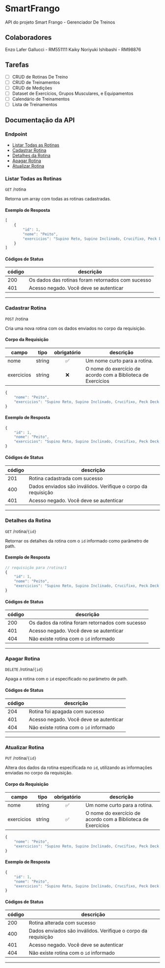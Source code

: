 # SmartFrango
API do projeto Smart Frango - Gerenciador De Treinos

## Colaboradores
Enzo Lafer Gallucci - RM551111
Kaiky Noriyuki Ishibashi - RM98876

## Tarefas

- [ ]  CRUD de Rotinas De Treino
- [ ]  CRUD de Treinamentos
- [ ]  CRUD de Medições
- [ ]  Dataset de Exercícios, Grupos Musculares, e Equipamentos
- [ ]  Calendário de Treinamentos
- [ ]  Lista de Treinamentos

## Documentação da API

### Endpoint
- [Listar Todas as Rotinas](#listar-todas-as-rotinas)
- [Cadastrar Rotina](#cadastrar-rotina)
- [Detalhes da Rotina](#detalhes-da-rotina)
- [Apagar Rotina](#apagar-rotina)
- [Atualizar Rotina](#atualizar-rotina)

### Listar Todas as Rotinas

`GET` /rotina

Retorna um array com todas as rotinas cadastradas.

#### Exemplo de Resposta

```js
[
    {
        "id": 1,
        "nome": "Peito",
        "exercicios": "Supino Reto, Supino Inclinado, Crucifixo, Peck Deck Fly."
    }
]
```

#### Códigos de Status

|código|descrição|
|------|---------|
|200|Os dados das rotinas foram retornados com sucesso
|401|Acesso negado. Você deve se autenticar

---

### Cadastrar Rotina

`POST` /rotina

Cria uma nova rotina com os dados enviados no corpo da requisição.

#### Corpo da Requisição

|campo|tipo|obrigatório|descrição|
|-----|----|:-----------:|---------|
|nome|string|✅|Um nome curto para a rotina.
|exercicios|string|❌|O nome do exercício de acordo com a Biblioteca de Exercícios

```js
{
    "nome": "Peito",
    "exercicios": "Supino Reto, Supino Inclinado, Crucifixo, Peck Deck Fly."
}
```

#### Exemplo de Resposta

```js
{
    "id": 1,
    "nome": "Peito",
    "exercicios": "Supino Reto, Supino Inclinado, Crucifixo, Peck Deck Fly."
}
```

#### Códigos de Status

|código|descrição|
|------|---------|
|201|Rotina cadastrada com sucesso
|400|Dados enviados são inválidos. Verifique o corpo da requisição
|401|Acesso negado. Você deve se autenticar

---

### Detalhes da Rotina

`GET` /rotina/`{id}`

Retornar os detalhes da rotina com o `id` informado como parâmetro de path.

#### Exemplo de Resposta

```js
// requisição para /rotina/1
{
    "id": 1,
    "nome": "Peito",
    "exercicios": "Supino Reto, Supino Inclinado, Crucifixo, Peck Deck Fly."
}
```

#### Códigos de Status

|código|descrição|
|------|---------|
|200|Os dados da rotina foram retornados com sucesso
|401|Acesso negado. Você deve se autenticar
|404|Não existe rotina com o `id` informado

---

### Apagar Rotina

`DELETE` /rotina/`{id}`

Apaga a rotina com o `id` especificado no parâmetro de path.

#### Códigos de Status

|código|descrição|
|------|---------|
|204|Rotina foi apagada com sucesso
|401|Acesso negado. Você deve se autenticar
|404|Não existe rotina com o `id` informado

---

### Atualizar Rotina

`PUT` /rotina/`{id}`

Altera dos dados da rotina especificada no `id`, utilizando as informações enviadas no corpo da requisição.

#### Corpo da Requisição

|campo|tipo|obrigatório|descrição|
|-----|----|:-----------:|---------|
|nome|string|✅|Um nome curto para a rotina.
|exercicios|string|✅|O nome do exercício de acordo com a Biblioteca de Exercícios
```js
{
    "nome": "Peito",
    "exercicios": "Supino Reto, Supino Inclinado, Crucifixo, Peck Deck Fly."
}
```
#### Exemplo de Resposta

```js
{
    "id": 1,
    "nome": "Peito",
    "exercicios": "Supino Reto, Supino Inclinado, Crucifixo, Peck Deck Fly."
}
```

#### Códigos de Status

|código|descrição|
|------|---------|
|200|Rotina alterada com sucesso
|400|Dados enviados são inválidos. Verifique o corpo da requisição
|401|Acesso negado. Você deve se autenticar
|404|Não existe rotina com o `id` informado

---
